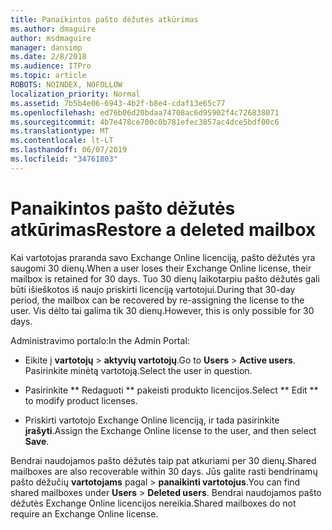```yaml
---
title: Panaikintos pašto dėžutės atkūrimas
ms.author: dmaguire
author: msdmaguire
manager: dansimp
ms.date: 2/8/2018
ms.audience: ITPro
ms.topic: article
ROBOTS: NOINDEX, NOFOLLOW
localization_priority: Normal
ms.assetid: 7b5b4e06-6943-4b2f-b8e4-cdaf13e65c77
ms.openlocfilehash: ed76b06d20bdaa74708ac6d95902f4c726838071
ms.sourcegitcommit: 4b7e478ce700c0b781efec3857ac4dce5bdf00c6
ms.translationtype: MT
ms.contentlocale: lt-LT
ms.lasthandoff: 06/07/2019
ms.locfileid: "34761803"
---
```

# <a name="restore-a-deleted-mailbox"></a><span data-ttu-id="6dca1-102">Panaikintos pašto dėžutės atkūrimas</span><span class="sxs-lookup"><span data-stu-id="6dca1-102">Restore a deleted mailbox</span></span>

<span data-ttu-id="6dca1-103">Kai vartotojas praranda savo Exchange Online licenciją, pašto dėžutės yra saugomi 30 dienų.</span><span class="sxs-lookup"><span data-stu-id="6dca1-103">When a user loses their Exchange Online license, their mailbox is retained for 30 days.</span></span> <span data-ttu-id="6dca1-104">Tuo 30 dienų laikotarpiu pašto dėžutės gali būti išieškotos iš naujo priskirti licenciją vartotojui.</span><span class="sxs-lookup"><span data-stu-id="6dca1-104">During that 30-day period, the mailbox can be recovered by re-assigning the license to the user.</span></span> <span data-ttu-id="6dca1-105">Vis dėlto tai galima tik 30 dienų.</span><span class="sxs-lookup"><span data-stu-id="6dca1-105">However, this is only possible for 30 days.</span></span>
  
<span data-ttu-id="6dca1-106">Administravimo portalo:</span><span class="sxs-lookup"><span data-stu-id="6dca1-106">In the Admin Portal:</span></span>
  
- <span data-ttu-id="6dca1-107">Eikite į **vartotojų** \> **aktyvių vartotojų**.</span><span class="sxs-lookup"><span data-stu-id="6dca1-107">Go to **Users** \> **Active users**.</span></span> <span data-ttu-id="6dca1-108">Pasirinkite minėtą vartotoją.</span><span class="sxs-lookup"><span data-stu-id="6dca1-108">Select the user in question.</span></span>
    
- <span data-ttu-id="6dca1-109">Pasirinkite \*\* Redaguoti \*\* pakeisti produkto licencijos.</span><span class="sxs-lookup"><span data-stu-id="6dca1-109">Select \*\* Edit \*\* to modify product licenses.</span></span> 
    
- <span data-ttu-id="6dca1-110">Priskirti vartotojo Exchange Online licenciją, ir tada pasirinkite **įrašyti**.</span><span class="sxs-lookup"><span data-stu-id="6dca1-110">Assign the Exchange Online license to the user, and then select **Save**.</span></span>
    
<span data-ttu-id="6dca1-111">Bendrai naudojamos pašto dėžutės taip pat atkuriami per 30 dienų.</span><span class="sxs-lookup"><span data-stu-id="6dca1-111">Shared mailboxes are also recoverable within 30 days.</span></span> <span data-ttu-id="6dca1-112">Jūs galite rasti bendrinamų pašto dėžučių **vartotojams** pagal \> **panaikinti vartotojus**.</span><span class="sxs-lookup"><span data-stu-id="6dca1-112">You can find shared mailboxes under **Users** \> **Deleted users**.</span></span> <span data-ttu-id="6dca1-113">Bendrai naudojamos pašto dėžutės Exchange Online licencijos nereikia.</span><span class="sxs-lookup"><span data-stu-id="6dca1-113">Shared mailboxes do not require an Exchange Online license.</span></span>
  

